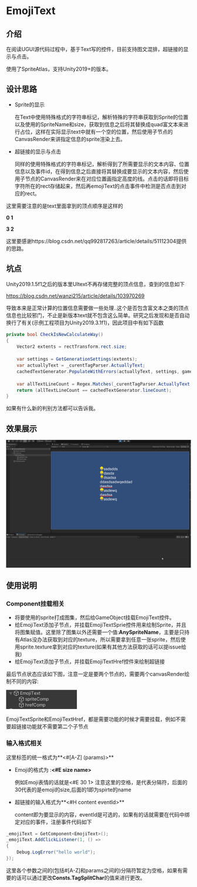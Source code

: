 # EmojiText

## 介绍

在阅读UGUI源代码过程中，基于Text写的控件，目前支持图文混排，超链接的显示与点击。

使用了SpriteAtlas，支持Unity2019+的版本。

## 设计思路

* Sprite的显示

  在Text中使用特殊格式的字符串标记，解析特殊的字符串获取到Sprite的位置以及使用的SpriteName和size，获取到信息之后将其替换成quad富文本来进行占位，这样在实际显示text中就有一个空的位置，然后使用子节点的CanvasRender来讲指定信息的sprite渲染上去。

* 超链接的显示与点击

  同样的使用特殊格式的字符串标记，解析得到了所需要显示的文本内容、位置信息以及事件id，在得到信息之后直接将其替换成要显示的文本内容，然后使用子节点的CanvasRender来在对应位置画指定高度的线。点击的话即将目标字符所在的rect存储起来，然后再emojiText的点击事件中检测是否点击到对应的rect。

这里需要注意的是text里面拿到的顶点顺序是这样的

**0 1**

**3 2**

这里要感谢https://blog.csdn.net/qq992817263/article/details/51112304提供的思路。

## 坑点

Unity2019.1.5f1之后的版本里UItext不再存储完整的顶点信息，查到的信息如下

https://blog.csdn.net/wanzi215/article/details/103970269

导致本来是正常计算的位置信息需要做一些处理..这个是否包含富文本之类的顶点信息也比较邪门，不止是新版本text就不包含这么简单。研究之后发现和是否自动换行了有关(示例工程项目为Unity2019.3.1f1)，因此项目中有如下函数

```c#
private bool CheckIsNewCalculateWay()
{
    Vector2 extents = rectTransform.rect.size;

    var settings = GetGenerationSettings(extents);
    var actuallyText = _curentTagParser.ActuallyText;
    cachedTextGenerator.PopulateWithErrors(actuallyText, settings, gameObject);
    
    var allTextLineCount = Regex.Matches(_curentTagParser.ActuallyText, @"[\r\n]").Count + 1;
    return (allTextLineCount == cachedTextGenerator.lineCount);
}
```

如果有什么新的判别方法都可以告诉我。

## 效果展示

![img](https://github.com/jechyang/EmojiText/blob/master/ReadMeImage/emojitext.gif)

## 使用说明

### Component挂载相关

* 将要使用的sprite打成图集，然后给GameObject挂载EmojiText控件。
* 给EmojiText添加子节点，并挂载EmojiTextSprie控件用来绘制Sprite，并且将图集赋值。这里除了图集以外还需要一个值:**AnySpriteName**，主要是只持有Atlas没办法获取到对应的texture，所以需要拿到任意一张sprite，然后使用sprite.texture拿到对应的texture(如果有其他方法获取的话可以提issue给我)
* 给EmojiText添加子节点，并挂载EmojiTextHref控件来绘制超链接

最后节点状态应该如下图，注意一定是要两个节点的，需要两个canvasRender绘制不同的内容:

![img](https://github.com/jechyang/EmojiText/blob/master/ReadMeImage/node.png)

EmojiTextSprite和EmojiTextHref，都是需要功能的时候才需要挂载，例如不需要超链接功能就不需要第二个子节点

### 输入格式相关

这里标签的统一格式为**<#[A-Z] (params)>**

* Emoji的格式为 :**<#E size name>**

  例如Emoji表情的话就是<#E 30 1> 注意这里的空格，是代表分隔符，后面的30代表的是emoji的size,后面的1即为spirte的name

* 超链接的输入格式为**<#H content eventId>**

  content即为要显示的内容，eventId是可选的，如果有的话就需要在代码中绑定对应的事件，注册事件代码如下

```c#
_emojiText = GetComponent<EmojiText>();
_emojiText.AddClickListener(1, () =>
{
    Debug.LogError("hello world");
});
```

这里各个参数之间的(包括#[A-Z]和params之间的)分隔符暂定为空格，如果有需要的话可以通过更改**Consts.TagSplitChar**的值来进行更改。